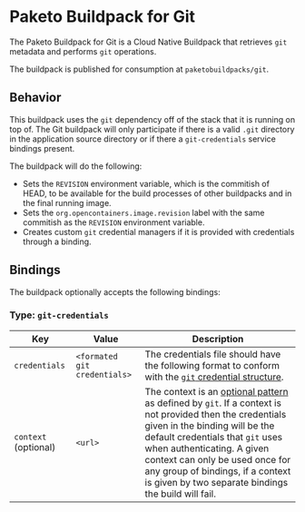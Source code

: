 # Paketo Buildpack for Git
The Paketo Buildpack for Git is a Cloud Native Buildpack that retrieves `git` metadata and performs `git` operations.

The buildpack is published for consumption at `paketobuildpacks/git`.

## Behavior
This buildpack uses the `git` dependency off of the stack that it is running on top of. The Git buildpack will only participate if there is a valid `.git` directory in the application source directory or if there a `git-credentials` service bindings present.

The buildpack will do the following:

- Sets the `REVISION` environment variable, which is the commitish of HEAD, to be available for the build processes of other buildpacks and in the final running image.
- Sets the `org.opencontainers.image.revision` label with the same commitish as the `REVISION` environment variable.
- Creates custom `git` credential managers if it is provided with credentials through a binding.

## Bindings
The buildpack optionally accepts the following bindings:

### Type: `git-credentials`
|Key                   | Value   | Description
|----------------------|---------|------------
|`credentials` | `<formated git credentials>` | The credentials file should have the following format to conform with the [`git` credential structure](https://git-scm.com/docs/git-credential#IOFMT).
|`context` (optional) | `<url>` |The context is an [optional pattern](https://git-scm.com/docs/gitcredentials#_credential_contexts) as defined by `git`. If a context is not provided then the credentials given in the binding will be the default credentials that `git` uses when authenticating. A given context can only be used once for any group of bindings, if a context is given by two separate bindings the build will fail.

